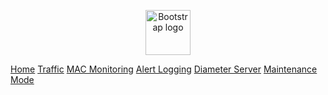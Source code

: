 <p align="center">
  <a href="https://getbootstrap.com/">
    <img src="https://getbootstrap.com/docs/4.3/assets/brand/bootstrap-solid.svg" alt="Bootstrap logo" width="72" height="72">
  </a>

<section class="row">
  <div class="mx-auto">
    <a class="btn btn-outline-primary" href="#">Home</a>
    <a class="btn btn-outline-primary" href="#">Traffic</a>
    <a class="btn btn-outline-primary" href="#">MAC Monitoring</a>
    <a class="btn btn-outline-primary" href="#">Alert Logging</a>
    <a class="btn btn-outline-primary" href="#">Diameter Server</a>
    <a class="btn btn-outline-primary" href="#">Maintenance Mode</a>
  </div>
</section>
</p>
